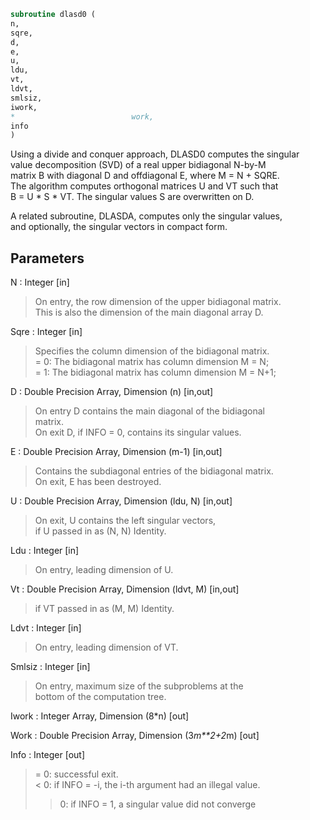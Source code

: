 ```fortran  
subroutine dlasd0 (  
n,  
sqre,  
d,  
e,  
u,  
ldu,  
vt,  
ldvt,  
smlsiz,  
iwork,  
*                          work,  
info  
)  
```  
  
Using a divide and conquer approach, DLASD0 computes the singular  
value decomposition (SVD) of a real upper bidiagonal N-by-M  
matrix B with diagonal D and offdiagonal E, where M = N + SQRE.  
The algorithm computes orthogonal matrices U and VT such that  
B = U * S * VT. The singular values S are overwritten on D.  
  
A related subroutine, DLASDA, computes only the singular values,  
and optionally, the singular vectors in compact form.  
  
## Parameters  
N : Integer [in]  
> On entry, the row dimension of the upper bidiagonal matrix.  
> This is also the dimension of the main diagonal array D.  
  
Sqre : Integer [in]  
> Specifies the column dimension of the bidiagonal matrix.  
> = 0: The bidiagonal matrix has column dimension M = N;  
> = 1: The bidiagonal matrix has column dimension M = N+1;  
  
D : Double Precision Array, Dimension (n) [in,out]  
> On entry D contains the main diagonal of the bidiagonal  
> matrix.  
> On exit D, if INFO = 0, contains its singular values.  
  
E : Double Precision Array, Dimension (m-1) [in,out]  
> Contains the subdiagonal entries of the bidiagonal matrix.  
> On exit, E has been destroyed.  
  
U : Double Precision Array, Dimension (ldu, N) [in,out]  
> On exit, U contains the left singular vectors,  
> if U passed in as (N, N) Identity.  
  
Ldu : Integer [in]  
> On entry, leading dimension of U.  
  
Vt : Double Precision Array, Dimension (ldvt, M) [in,out]  
> if VT passed in as (M, M) Identity.  
  
Ldvt : Integer [in]  
> On entry, leading dimension of VT.  
  
Smlsiz : Integer [in]  
> On entry, maximum size of the subproblems at the  
> bottom of the computation tree.  
  
Iwork : Integer Array, Dimension (8*n) [out]  
  
Work : Double Precision Array, Dimension (3*m**2+2*m) [out]  
  
Info : Integer [out]  
> = 0:  successful exit.  
> < 0:  if INFO = -i, the i-th argument had an illegal value.  
> > 0:  if INFO = 1, a singular value did not converge  
  
